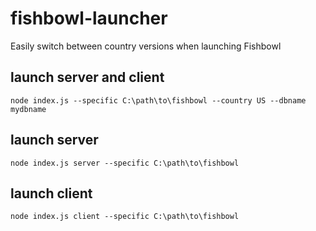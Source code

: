 # fishbowl-launcher
Easily switch between country versions when launching Fishbowl

## launch server and client
```
node index.js --specific C:\path\to\fishbowl --country US --dbname mydbname
```

## launch server
```
node index.js server --specific C:\path\to\fishbowl
```

## launch client
```
node index.js client --specific C:\path\to\fishbowl
```
